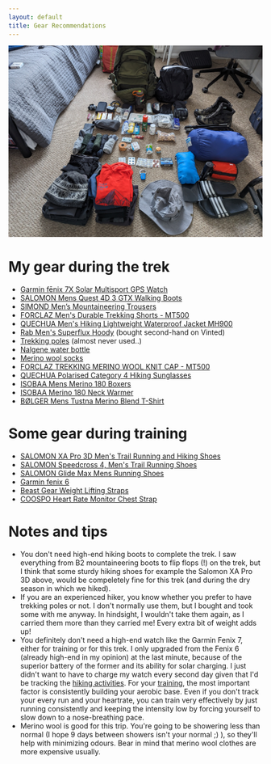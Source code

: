 ```yaml
---
layout: default
title: Gear Recommendations
---
```


![Packing all the gear before departing](/images/allgear.jpg)

# My gear during the trek 
- <a href="https://www.amazon.co.uk/gp/product/B09M47L4HN/ref=ppx_yo_dt_b_search_asin_image?ie=UTF8&th=1" target="_blank">Garmin fēnix 7X Solar Multisport GPS Watch</a>
- <a href="https://www.amazon.co.uk/SALOMON-Quest-Hiking-Magnet-Quarry/dp/B08LGCFXFV/ref=sr_1_2?crid=3EC394DYKBQ7T&keywords=-%2BSALOMON%2BMens%2BQuest%2B4D%2B3%2BGTX%2BWalking%2BBoots&qid=1700755189&s=sports&sprefix=salomon%2Bmens%2Bquest%2B4d%2B3%2Bgtx%2Bwalking%2Bboots%2B%2Csports%2C93&sr=1-2&th=1&psc=1" target="_blank">SALOMON Mens Quest 4D 3 GTX Walking Boots</a>
- <a href="https://www.decathlon.co.uk/p/men-s-mountaineering-trousers-alpinism-light-evo-grey/_/R-p-334254?mc=8648882" target="_blank">SIMOND Men’s Mountaineering Trousers</a>
- <a href="https://www.decathlon.co.uk/p/men-s-durable-trekking-shorts-mt500/_/R-p-329049?mc=8789676" target="_blank">FORCLAZ Men's Durable Trekking Shorts - MT500</a>
- <a href="https://www.decathlon.co.uk/p/men-s-hiking-lightweight-waterproof-jacket-mh900/_/R-p-150330?mc=8382335" target="_blank">QUECHUA Men's Hiking Lightweight Waterproof Jacket MH900</a>
- <a href="https://rab.equipment/uk/superflux-hoody-aw20" target="_blank">Rab Men's Superflux Hoody</a> (bought second-hand on Vinted)
- <a href="https://www.amazon.co.uk/gp/product/B0B494RBQV/ref=ppx_yo_dt_b_search_asin_image?ie=UTF8&th=1" target="_blank">Trekking poles</a> (almost never used..)
- <a href="https://www.amazon.co.uk/Nalgene-WH-Sustain-Bottle-cerulean/dp/B08JCP9R65/ref=sr_1_4?crid=3UCT3GMU6SK5U&keywords=nalgene%2Bbottle%2B1l&qid=1700755011&s=sports&sprefix=nalgene%2Bbottle%2B1l%2Csports%2C90&sr=1-4&th=1" target="_blank">Nalgene water bottle</a>
- <a href="https://www.amazon.co.uk/gp/product/B082V9MYY2/ref=ppx_yo_dt_b_search_asin_image?ie=UTF8&th=1&psc=1" target="_blank">Merino wool socks</a>
- <a href="https://www.decathlon.co.uk/p/trekking-merino-wool-knit-cap-mt500/_/R-p-302969?mc=8546154" target="_blank">FORCLAZ TREKKING MERINO WOOL KNIT CAP - MT500</a>
- <a href="https://www.decathlon.co.uk/p/adult-polarised-category-4-hiking-sunglasses-black/_/R-p-181313?mc=8548667" target="_blank">QUECHUA Polarised Category 4 Hiking Sunglasses</a>
- <a href="https://www.sportpursuit.com/catalog/product/view/id/1042456" target="_blank">ISOBAA Mens Merino 180 Boxers</a>
- <a href="https://www.sportpursuit.com/catalog/product/view/id/1042699" target="_blank">ISOBAA Merino 180 Neck Warmer</a>
- <a href="https://www.sportpursuit.com/catalog/product/view/id/2103337" target="_blank">BØLGER Mens Tustna Merino Blend T-Shirt</a>


# Some gear during training
- <a href="https://www.amazon.co.uk/dp/B01HD6SV72/ref=twister_B0CG6D5DKF?th=1&psc=1" target="_blank">SALOMON XA Pro 3D Men's Trail Running and Hiking Shoes</a>
- <a href="https://www.amazon.co.uk/gp/product/B017SR0BB0/ref=ppx_yo_dt_b_search_asin_title?ie=UTF8&th=1&psc=1" target="_blank">SALOMON Speedcross 4, Men's Trail Running Shoes</a>
- <a href="https://startfitness.co.uk/collections/all/products/salomon-glide-max-mens-running-shoes-black" target="_blank">SALOMON Glide Max Mens Running Shoes</a>
- <a href="https://www.amazon.co.uk/gp/product/B07VVM1VM6/ref=ppx_yo_dt_b_search_asin_title?ie=UTF8&th=1" target="_blank">Garmin fenix 6</a>
- <a href="https://www.amazon.co.uk/gp/product/B0713W56XZ/ref=ppx_yo_dt_b_asin_title_o08_s00?ie=UTF8&psc=1" target="_blank">Beast Gear Weight Lifting Straps</a>
- <a href="https://https://www.amazon.co.uk/gp/product/B07D4J5VDK/ref=ppx_yo_dt_b_asin_title_o03_s00?ie=UTF8&psc=1" target="_blank"> COOSPO Heart Rate Monitor Chest Strap</a>

# Notes and tips
- You don't need high-end hiking boots to complete the trek. I saw everything from B2 mountaineering boots to flip flops (!) on the trek, but I think that some sturdy hiking shoes for example the Salomon XA Pro 3D above, would be compeletely fine for this trek (and during the dry season in which we hiked).
- If you are an experienced hiker, you know whether you prefer to have trekking poles or not. I don't normally use them, but I bought and took some with me anyway. In hindsight, I wouldn't take them again, as I carried them more than they carried me! Every extra bit of weight adds up!
- You definitely don't need a high-end watch like the Garmin Fenix 7, either for training or for this trek. I only upgraded from the Fenix 6 (already high-end in my opinion) at the last minute, because of the superior battery of the former and its ability for solar charging. I just didn't want to have to charge my watch every second day given that I'd be tracking the [hiking activities](/maps-and-routes). For your [training](/training-suggestions), the most important factor is consistently building your aerobic base. Even if you don't track your every run and your heartrate, you can train very effectively by just running consistently and keeping the intensity low by forcing yourself to slow down to a nose-breathing pace.
- Merino wool is good for this trip. You're going to be showering less than normal (I hope 9 days between showers isn't your normal ;) ), so they'll help with minimizing odours. Bear in mind that merino wool clothes are more expensive usually.
